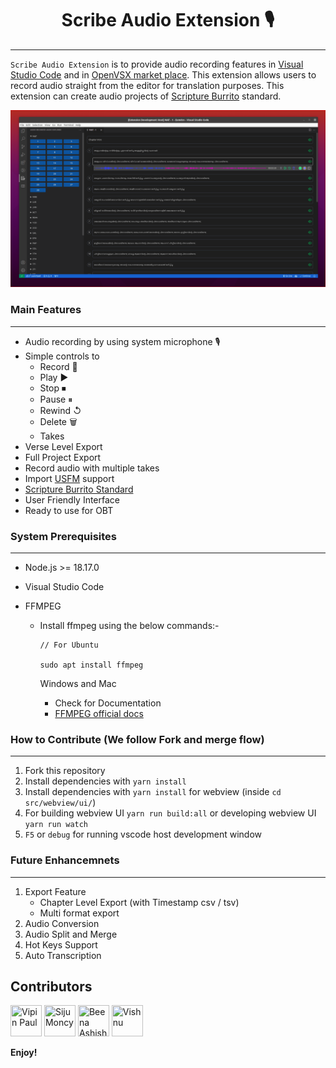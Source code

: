 <h1 align="center">Scribe Audio Extension 🎙</h1>

---

`Scribe Audio Extension` is to provide audio recording features in [Visual Studio Code](https://code.visualstudio.com/) and in [OpenVSX market place](https://open-vsx.org/). This extension allows users to record audio straight from the editor for translation purposes. This extension can create audio projects of [Scripture Burrito](https://docs.burrito.bible/en/latest/) standard.

![img](doc/AudioRecExtn.png)

### Main Features

---

- Audio recording by using system microphone 🎙
- Simple controls to
  - Record 🎤
  - Play ▶
  - Stop ⏹
  - Pause ⏸
  - Rewind ↺
  - Delete 🗑
  - Takes 
- Verse Level Export
- Full Project Export
- Record audio with multiple takes
- Import [USFM](https://ubsicap.github.io/usfm/) support
- [Scripture Burrito Standard](https://docs.burrito.bible/en/latest/)
- User Friendly Interface
- Ready to use for OBT

### System Prerequisites

---

- Node.js >= 18.17.0
- Visual Studio Code
- FFMPEG

  - Install ffmpeg using the below commands:-

    ```
    // For Ubuntu

    sudo apt install ffmpeg
    ```

    Windows and Mac

    - Check for Documentation
    - [FFMPEG official docs](https://www.ffmpeg.org/download.html)

### How to Contribute (We follow Fork and merge flow)

---

1. Fork this repository
2. Install dependencies with `yarn install`
3. Install dependencies with `yarn install` for webview (inside `cd src/webview/ui/`)
4. For building webview UI `yarn run build:all` or developing webview UI `yarn run watch`
5. `F5` or `debug` for running vscode host development window

### Future Enhancemnets

---

1. Export Feature
   - Chapter Level Export (with Timestamp csv / tsv)
   - Multi format export
2. Audio Conversion
3. Audio Split and Merge
4. Hot Keys Support
5. Auto Transcription

## Contributors

[//]: contributor-faces

<a href="https://github.com/vipinpaul"><img src="https://avatars.githubusercontent.com/u/37212471?s=48&v=4" title="Vipin Paul" width="50" height="50"></a>
<a href="https://github.com/sijumoncy"><img src="https://avatars.githubusercontent.com/u/72241997?s=64&v=4" title="Siju Moncy" width="50" height="50"></a>
<a href="https://github.com/Beenamol"><img src="https://avatars.githubusercontent.com/u/86401125?s=64&v=4" title="Beena Ashish" width="50" height="50"></a>
<a href="https://github.com/svishnu06"><img src="https://avatars.githubusercontent.com/u/24819164?v=4" title="Vishnu" width="50" height="50"></a>

**Enjoy!**
